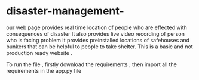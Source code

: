 # disaster-management-
our web page provides real time location of  people who are effected with consequences of disaster 
It also provides live video recording of person  who is facing problem 
It provides preinstalled locations of safehouses and bunkers that can be helpful to people to take shelter.
This is a basic and not production ready website .


To run the file , firstly download the requirements ;
then import all the requirements in the app.py file 
